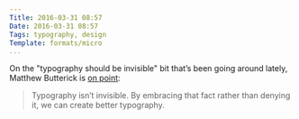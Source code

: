 ```yaml
---
Title: 2016-03-31 08:57
Date: 2016-03-31 08:57
Tags: typography, design
Template: formats/micro
...
```


On the "typography should be invisible" bit that’s been going around lately, Matthew Butterick is [on point]:

> Ty­pog­ra­phy isn’t in­vis­i­ble. By em­brac­ing that fact rather than deny­ing it, we can cre­ate bet­ter typography.

[on point]: http://practicaltypography.com/drowning-the-crystal-goblet.html

